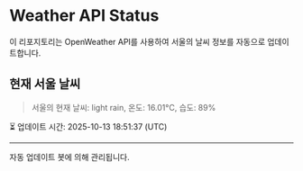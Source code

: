 
# Weather API Status

이 리포지토리는 OpenWeather API를 사용하여 서울의 날씨 정보를 자동으로 업데이트합니다.

## 현재 서울 날씨
> 서울의 현재 날씨: light rain, 온도: 16.01°C, 습도: 89%

⏳ 업데이트 시간: 2025-10-13 18:51:37 (UTC)

---
자동 업데이트 봇에 의해 관리됩니다.
